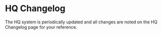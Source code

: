 # HQ Changelog

The HQ system is periodically updated and all changes are noted on the HQ Changelog page for your reference.

